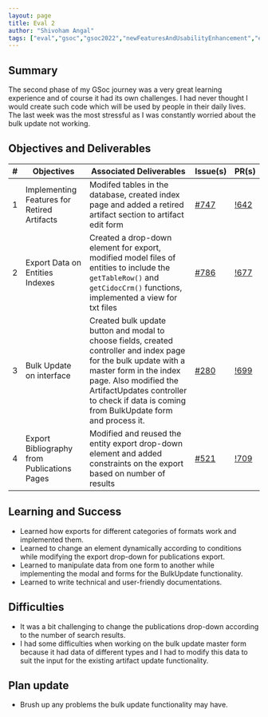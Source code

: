 ```yaml
---
layout: page
title: Eval 2
author: "Shivoham Angal"
tags: ["eval","gsoc","gsoc2022","newFeaturesAndUsabilityEnhancement","eval#2"]
---
```


## Summary
The second phase of my GSoc journey was a very great learning experience and of course it had its own challenges. I had never thought I would create such code which will be used by people in their daily lives. The last week was the most stressful as I was constantly worried about the bulk update not working.

## Objectives and Deliverables
| \# | Objectives                    | Associated Deliverables         | Issue(s)   | PR(s)   |
| --- | ----------------------------- | ---------------------------------------------- | --------- | ---------- |
| 1 | Implementing Features for Retired Artifacts | Modifed tables in the database, created index page and added a retired artifact section to artifact edit form | [#747](https://gitlab.com/cdli/framework/-/issues/747) | [!642](https://gitlab.com/cdli/framework/-/merge_requests/642) 
| 2 | Export Data on Entities Indexes  | Created a drop-down element for export, modified model files of entities to include the `getTableRow()` and `getCidocCrm()` functions, implemented a view for txt files | [#786](https://gitlab.com/cdli/framework/-/issues/786) | [!677](https://gitlab.com/cdli/framework/-/merge_requests/677)
| 3 | Bulk Update on interface  | Created bulk update button and modal to choose fields, created controller and index page for the bulk update with a master form in the index page. Also modified the ArtifactUpdates controller to check if data is coming from BulkUpdate form and process it.| [#280](https://gitlab.com/cdli/framework/-/issues/280) | [!699](https://gitlab.com/cdli/framework/-/merge_requests/699)
| 4 | Export Bibliography from Publications Pages  | Modified and reused the entity export drop-down element and added constraints on the export based on number of results | [#521](https://gitlab.com/cdli/framework/-/issues/521) | [!709](https://gitlab.com/cdli/framework/-/merge_requests/709)

## Learning and Success
- Learned how exports for different categories of formats work and implemented them.
- Learned to change an element dynamically according to conditions while modifying the export drop-down for publications export.
- Learned to manipulate data from one form to another while implementing the modal and forms for the BulkUpdate functionality.
- Learned to write technical and user-friendly documentations.

## Difficulties
- It was a bit challenging to change the publications drop-down according to the number of search results.
- I had some difficulties when working on the bulk update master form because it had data of different types and I had to modify this data to suit the input for the existing artifact update functionality.

## Plan update
- Brush up any problems the bulk update functionality may have.

